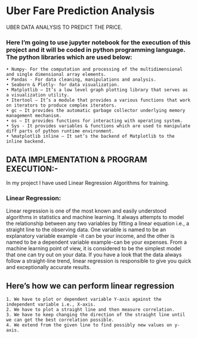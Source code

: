 # Uber Fare Prediction Analysis
UBER DATA ANALYSIS TO PREDICT THE PRICE.

### Here I’m going to use jupyter notebook for the execution of this project and it will be coded in python programming language. The python libraries which are used below:
    • Numpy- For the computation and processing of the multidimensional and single dimensional array elements.
    • Pandas - For data cleaning, manipulations and analysis.
    • Seaborn & Plotly- for data visualization.
    • Matplotlib – It’s a low level graph plotting library that serves as a visualization utility.
    • Itertool – It’s a module that provides a various functions that work on iterators to produce complex iterators.
    • gc – It provides the automatic garbage collector underlying memory management mechanism.
    • os – It provides functions for interacting with operating system.
    • Sys - It provides variables & functions which are used to manipulate diff parts of python runtime environment.
    • %matplotlib inline – It set’s the backend of Matplotlib to the inline backend.


## DATA IMPLEMENTATION & PROGRAM EXECUTION:-
In my project I have used Linear Regression Algorithms for training.

### Linear Regression:
   Linear regression is one of the most known and easily understood algorithms in statistics and machine learning. It always attempts to model the relationship      between any two variables by fitting a linear equation i.e., a straight line to the observing data. One variable is named to be an explanatory variable            example -it can be your income, and the other is named to be a dependent variable example-can be your expenses. From a machine learning point of view, it is      considered to be the simplest model that one can try out on your data. If you have a look that the data always follow a straight-line trend, linear regression    is responsible to give you quick and exceptionally accurate results.


## Here’s how we can perform linear regression
    1. We have to plot or dependent variable Y-axis against the independent variable i.e., X-axis.
    2. We have to plot a straight line and then measure correlation.
    3. We have to keep changing the direction of the straight line until we can get the best correlation possible.
    4. We extend from the given line to find possibly new values on y-axis. 
    
    
  
